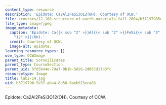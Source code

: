 ```yaml
---
content_type: resource
description: 'Epidote: Ca2Al2FeSi3O12(OH). Courtesy of OCW.'
file: /courses/12-108-structure-of-earth-materials-fall-2004/b37197985e37aba48d509aeb913eca88_lab2-14.jpg
file_type: image/jpeg
image_metadata:
  caption: 'Epidote: Ca{{< sub "2" >}}Al{{< sub "2" >}}FeSi{{< sub "3" >}}O{{< sub
    "12" >}}(OH).'
  credit: Courtesy of OCW.
  image-alt: epidote.
learning_resource_types: []
ocw_type: OCWImage
parent_title: Sorosilicates
parent_type: CourseSection
parent_uid: 5fd5b44e-79a7-0b1b-5026-2d055d17b3fc
resourcetype: Image
title: lab2-14.jpg
uid: b3719798-5e37-aba4-8d50-9aeb913eca88
---
```

Epidote: Ca2Al2FeSi3O12(OH). Courtesy of OCW.

